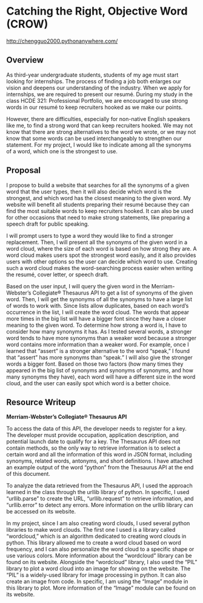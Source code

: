 # Catching the Right, Objective Word (CROW)
http://chengguo2000.pythonanywhere.com/

## Overview
As third-year undergraduate students, students of my age must start looking for internships. The process of finding a job both enlarges our vision and deepens our understanding of the industry. When we apply for internships, we are required to present our resumé. During my study in the class HCDE 321: Professional Portfolio, we are encouraged to use strong words in our resumé to keep recruiters hooked as we make our points. 

However, there are difficulties, especially for non-native English speakers like me, to find a strong word that can keep recruiters hooked. We may not know that there are strong alternatives to the word we wrote, or we may not know that some words can be used interchangeably to strengthen our statement. For my project, I would like to indicate among all the synonyms of a word, which one is the strongest to use.

## Proposal
I propose to build a website that searches for all the synonyms of a given word that the user types, then it will also decide which word is the strongest, and which word has the closest meaning to the given word. My website will benefit all students preparing their resumé because they can find the most suitable words to keep recruiters hooked. It can also be used for other occasions that need to make strong statements, like preparing a speech draft for public speaking.

I will prompt users to type a word they would like to find a stronger replacement. Then, I will present all the synonyms of the given word in a word cloud, where the size of each word is based on how strong they are. A word cloud makes users spot the strongest word easily, and it also provides users with other options so the user can decide which word to use. Creating such a word cloud makes the word-searching process easier when writing the resumé, cover letter, or speech draft. 

Based on the user input, I will query the given word in the Merriam-Webster’s Collegiate® Thesaurus API to get a list of synonyms of the given word. Then, I will get the synonyms of all the synonyms to have a large list of words to work with. Since lists allow duplicates, based on each word’s occurrence in the list, I will create the word cloud. The words that appear more times in the big list will have a bigger font since they have a closer meaning to the given word. To determine how strong a word is, I have to consider how many synonyms it has. As I tested several words, a stronger word tends to have more synonyms than a weaker word because a stronger word contains more information than a weaker word. For example, once I learned that “assert” is a stronger alternative to the word “speak,” I found that “assert” has more synonyms than “speak.” I will also give the stronger words a bigger font. Based on those two factors (how many times they appeared in the big list of synonyms and synonyms of synonyms, and how many synonyms they have), each word will have a different size in the word cloud, and the user can easily spot which word is a better choice.

## Resource Writeup
**Merriam-Webster’s Collegiate® Thesaurus API**

To access the data of this API, the developer needs to register for a key. The developer must provide occupation, application description, and potential launch date to qualify for a key. The Thesaurus API does not contain methods, so the only way to retrieve information is to select a certain word and all the information of this word in JSON format, including synonyms, related words, antonyms, and short definitions. I have attached an example output of the word “python” from the Thesaurus API at the end of this document.

To analyze the data retrieved from the Thesaurus API, I used the approach learned in the class through the urllib library of python. In specific, I used “urllib.parse” to create the URL, “urllib.request” to retrieve information, and “urllib.error” to detect any errors. More information on the urllib library can be accessed on its website.

In my project, since I am also creating word clouds, I used several python libraries to make word clouds. The first one I used is a library called “wordcloud,” which is an algorithm dedicated to creating word clouds in python. This library allowed me to create a word cloud based on word frequency, and I can also personalize the word cloud to a specific shape or use various colors. More information about the “wordcloud” library can be found on its website. 
Alongside the “wordcloud” library, I also used the “PIL” library to plot a word cloud into an image for showing on the website. The “PIL” is a widely-used library for image processing in python. It can also create an image from code. In specific, I am using the “Image” module in this library to plot. More information of the “Image” module can be found on its website. 
